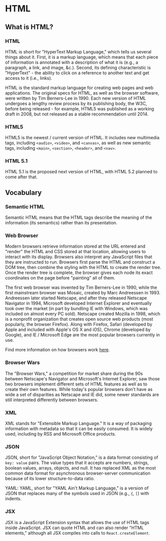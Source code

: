 # HTML

## What is HTML?

### HTML

HTML is short for "HyperText Markup Language," which tells us several things
about it. First, it is a markup language, which means that each piece of
information is annotated with a description of what it is (e.g., a paragraph, a
link, and image, &c.). Second, its defining characteristic is "HyperText" - the
ability to click on a reference to another text and get access to it (i.e.,
links).

HTML is the standard markup language for creating web pages and web
applications. The original specs for HTML, as well as the browser software,
were written by Tim Berners-Lee in 1990. Each new version of HTML undergoes a
lengthy review process by its publishing body, the W3C, before being released -
for example, HTML5 was published as a working draft in 2008, but not released
as a stable recommendation until 2014.

### HTML5

HTML5 is the newest / current version of HTML. It includes new multimedia tags,
including `<audio>`, `<video>`, and `<canvas>`, as well as new semantic tags,
including `<main>`, `<section>`, `<header>`, and `<nav>`.

### HTML 5.1

HTML 5.1 is the proposed next version of HTML, with HTML 5.2 planned to come after that.

## Vocabulary

### Semantic HTML 

Semantic HTML means that the HTML tags describe the meaning of the information
(its semantics) rather than its presentation.

### Web Browser

Modern browsers retrieve information stored at the URL entered and "render" the
HTML and CSS stored at that location, allowing users to interact with its
display. Browsers also interpret any JavaScript files that they are instructed
to run. Browsers first parse the HTML and construct a DOM tree, then combine
the styling with the HTML to create the render tree. Once the render tree is
complete, the browser gives each node its exact coordinates on the page before
"painting" all of them.

The first web browser was invented by Tim Berners-Lee in 1990, while the first
mainstream browser was Mosaic, created by Marc Andreessen in 1993. Andreessen
later started Netscape, and after they released Netscape Navigator in 1994,
Microsoft developed Internet Explorer and eventually took over the market (in
part by bundling IE with Windows, which was included on almost every PC sold).
Netscape created Mozilla in 1998, which is a nonprofit organization that
creates open source web products (most popularly, the browser Firefox). Along
with Firefox, Safari (developed by Apple and included with Apple's OS X and
iOS), Chrome (developed by Google), and IE / Microsoft Edge are the most
popular browsers currently in use.

Find more information on how browsers work [here][html5rocks-browsers].

### Browser Wars

The "Browser Wars," a competition for market share during the 90s between
Netscape's Navigator and Microsoft's Internet Explorer, saw those two browsers
implement different sets of HTML features as well as to create their own
features. While today's popular browsers don't have as wide a set of
disparities as Netscape and IE did, some newer standards are still interpreted
differently between browsers.

### XML

XML stands for "Extensible Markup Language." It is a way of packaging
information with metadata so that it can be easily consumed. It is widely used,
including by RSS and Microsoft Office products.

### JSON

JSON, short for "JavaScript Object Notation," is a data format consisting of
`key: value` pairs. The value types that it accepts are numbers, strings,
boolean values, arrays, objects, and null. It has replaced XML as the most
common data format for asynchronous browser-server communication because of its
lower structure-to-data ratio.

YAML: YAML, short for "YAML Ain't Markup Language," is a version of JSON that
replaces many of the symbols used in JSON (e.g., `{`, `[`) with indents.

### JSX

JSX is a JavaScript Extension syntax that allows the use of HTML tags inside
JavaScript. JSX can quote HTML and can also render "HTML elements," although
all JSX compiles into calls to `React.createElement`.

[html5rocks-browsers]: https://www.html5rocks.com/en/tutorials/internals/howbrowserswork/